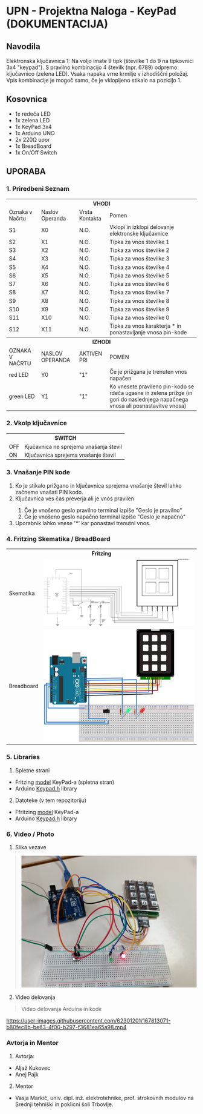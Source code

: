 # UPN - Projektna Naloga - KeyPad (DOKUMENTACIJA)

## Navodila

Elektronska ključavnica 1: Na voljo imate 9 tipk (številke 1 do 9 na tipkovnici 3x4 "keypad").
S pravilno kombinacijo 4 številk (npr. 6789) odpremo ključavnico (zelena LED).
Vsaka napaka vrne krmilje v izhodiščni položaj. Vpis kombinacije je mogoč samo,
če je vklopljeno stikalo na pozicijo 1.  

## Kosovnica

<ul>
  <li> 1x redeča LED </li>
  <li> 1x zelena LED </li>
  <li> 1x KeyPad 3x4 </li>
  <li> 1x Arduino UNO </li>
  <li> 2x 220Ω upor </li>
  <li> 1x BreadBoard </li>
  <li> 1x On/Off Switch </li>
</ul>


## UPORABA

### 1. Priredbeni Seznam

<table align>
  <th colspan=4> VHODI </th>
  <tr>
    <td> Oznaka v Načrtu </td>
    <td> Naslov Operanda </td>
    <td> Vrsta Kontakta </td>
    <td> Pomen </td>
  </tr>
  <tr>
    <td> S1 </td>
    <td> X0 </td>
    <td> N.O. </td>
    <td> Vklopi in izklopi delovanje elektronske ključavnice </td>
  </tr>
  <tr>
    <td> S2 </td>
    <td> X1 </td>
    <td> N.O. </td>
    <td> Tipka za vnos številke 1 </td>
  </tr>
  <tr>
    <td> S3 </td>
    <td> X2 </td>
    <td> N.O. </td>
    <td> Tipka za vnos številke 2 </td>
  </tr>
  <tr>
    <td> S4 </td>
    <td> X3 </td>
    <td> N.O. </td>
    <td> Tipka za vnos številke 3 </td>
  </tr>
  <tr>
    <td> S5 </td>
    <td> X4 </td>
    <td> N.O. </td>
    <td> Tipka za vnos številke 4 </td>
  </tr>
  <tr>
    <td> S6 </td>
    <td> X5 </td>
    <td> N.O. </td>
    <td> Tipka za vnos številke 5 </td>
  </tr>
  <tr>
    <td> S7 </td>
    <td> X6 </td>
    <td> N.O. </td>
    <td> Tipka za vnos številke 6 </td>
  </tr>
  <tr>
    <td> S8 </td>
    <td> X7 </td>
    <td> N.O. </td>
    <td> Tipka za vnos številke 7 </td>
  </tr>
  <tr>
    <td> S9 </td>
    <td> X8 </td>
    <td> N.O. </td>
    <td> Tipka za vnos številke 8 </td>
  </tr>
  <tr>
    <td> S10 </td>
    <td> X9 </td>
    <td> N.O. </td>
    <td> Tipka za vnos številke 9 </td>
  </tr>
  <tr>
    <td> S11 </td>
    <td> X10 </td>
    <td> N.O. </td>
    <td> Tipka za vnos številke 0 </td>
  </tr>
  <tr>
    <td> S12 </td>
    <td> X11 </td>
    <td> N.O. </td>
    <td> Tipka za vnos karakterja * in ponastavljanje vnosa pin-kode</td>
  </tr>
  <th colspan=4> IZHODI </th>
  <tr>
    <td> OZNAKA V NAČRTU </td>
    <td> NASLOV OPERANDA </td>
    <td> AKTIVEN PRI </td>
    <td> POMEN </td>
  </tr>
  <tr>
    <td> red LED </td>
    <td> Y0 </td>
    <td> "1" </td>
    <td> Če je prižgana je trenuten vnos napačen </td>
  </tr>
  <tr>
    <td> green LED </td>
    <td> Y1 </td>
    <td> "1" </td>
    <td> Ko vnesete pravileno pin-kodo se rdeča ugasne in zelena prižge (in gori do naslednjega napačnega vnosa ali posnastavitve vnosa) </td>
  </tr>
</table>




### 2. Vkolp ključavnice

<table>
  <th colspan=2> SWITCH </th>
    <tr>
      <td> OFF </td>
      <td> Kjučavnica ne sprejema vnašanja števil </td>
    <tr>
      <td> ON </td>
      <td> Ključavnica sprejema vnašanje števil </td>
</table>

### 3. Vnašanje PIN kode

<ol>
  <li> Ko je stikalo prižgano in ključavnica sprejema vnašanje števil lahko začnemo vnašati PIN kodo. </li>
  <li> Ključavnica ves čas preverja ali je vnos pravilen </li>
  <ol>
    <li> Če je vnošeno geslo pravilno terminal izpiše "Geslo je pravilno" </li>
    <li> Če je vnošeno geslo napačno terminal izpiše "Geslo je napačno" </li>
  </ol>
  <li> Uporabnik lahko vnese '*' kar ponastavi trenutni vnos. </li>
</ol>


### 4. Fritzing Skematika / BreadBoard

<table>
  <th colspan=2> Fritzing </th>
    <tr>
      <td> Skematika </td>
      <td> <img src="https://github.com/AljazKukovec/UPN_Projektna_KeyPad/blob/main/KeyPad3x4_Fritzing/KeyPad3x4_Schem.svg" alt="Fritzing skematika" width="500"> </td>
    <tr>
      <td> Breadboard </td>
      <td> <img src="https://github.com/AljazKukovec/UPN_Projektna_KeyPad/blob/main/KeyPad3x4_Fritzing/KeyPad3x4_breadboard.svg" alt="Fritzing breadboard" width="500"> </td>
</table>

### 5. Libraries

1. Spletne strani
  * Fritzing [model](https://github.com/brucetsao/Fritzing/blob/master/KEYPAD%204x3.fzpz) KeyPad-a (spletna stran)
  * Arduino [Keypad.h](https://playground.arduino.cc/Code/Keypad/) library 
2. Datoteke (v tem repozitoriju)
  * Ffritzing [model](https://github.com/AljazKukovec/UPN_Projektna_KeyPad/blob/main/KeyPad_Arduino_Library.zip) KeyPad-a 
  * Arduino [Keypad.h](https://github.com/AljazKukovec/UPN_Projektna_KeyPad/blob/main/KeyPad_Arduino_Library.zip) library


### 6. Video / Photo

1. Slika vezave
> <img src="https://github.com/AljazKukovec/UPN_Projektna_KeyPad/blob/main/ForDocumentation/Arduino_Vezava_Slika.jpg" width="500">

2. Video delovanja
> Video delovanja Arduina in kode

https://user-images.githubusercontent.com/62301201/167813071-b80fec8b-be63-4f00-b297-f3681ea65a98.mp4

### Avtorja in Mentor

1. Avtorja: 
  * Aljaž Kukovec
  * Anej Pajk
2. Mentor
  * Vasja Markič, univ. dipl. inž. elektrotehnike, prof. strokovnih modulov na Srednji tehniški in poklicni šoli Trbovlje.





